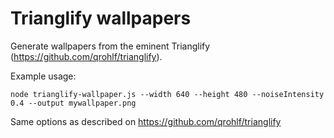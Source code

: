 Trianglify wallpapers
=====================

Generate wallpapers from the eminent Trianglify (https://github.com/qrohlf/trianglify).

Example usage:
```
node trianglify-wallpaper.js --width 640 --height 480 --noiseIntensity 0.4 --output mywallpaper.png
```

Same options as described on https://github.com/qrohlf/trianglify
